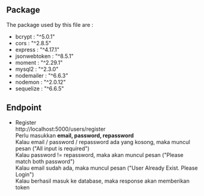 ## Package

The package used by this file are :
- bcrypt        : "^5.0.1"
- cors          : "^2.8.5"
- express       : "^4.17.1"
- jsonwebtoken  : "^8.5.1"
- moment        : "^2.29.1"
- mysql2        : "^2.3.0"
- nodemailer    : "^6.6.3"
- nodemon       : "^2.0.12"
- sequelize     : "^6.6.5"
  
  
## Endpoint

- Register  
http://localhost:5000/users/register  
Perlu masukkan <b>email, password, repassword</b>  
Kalau email / password / repassword ada yang kosong, maka muncul pesan ("All input is required")  
Kalau password != repassword, maka akan muncul pesan ("Please match both password")  
Kalau email sudah ada, maka muncul pesan ("User Already Exist. Please Login")  
Kalau berhasil masuk ke database, maka response akan memberikan token